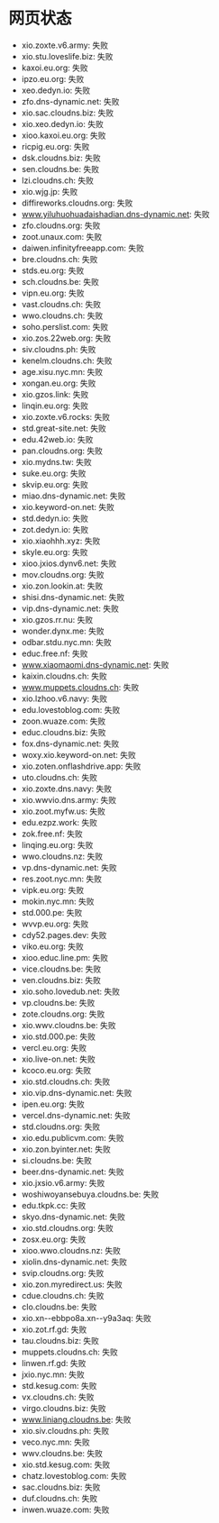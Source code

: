 # 网页状态
- xio.zoxte.v6.army: 失败
- xio.stu.loveslife.biz: 失败
- kaxoi.eu.org: 失败
- ipzo.eu.org: 失败
- xeo.dedyn.io: 失败
- zfo.dns-dynamic.net: 失败
- xio.sac.cloudns.biz: 失败
- xio.xeo.dedyn.io: 失败
- xioo.kaxoi.eu.org: 失败
- ricpig.eu.org: 失败
- dsk.cloudns.biz: 失败
- sen.cloudns.be: 失败
- lzi.cloudns.ch: 失败
- xio.wjg.jp: 失败
- diffireworks.cloudns.org: 失败
- www.yiluhuohuadaishadian.dns-dynamic.net: 失败
- zfo.cloudns.org: 失败
- zoot.unaux.com: 失败
- daiwen.infinityfreeapp.com: 失败
- bre.cloudns.ch: 失败
- stds.eu.org: 失败
- sch.cloudns.be: 失败
- vipn.eu.org: 失败
- vast.cloudns.ch: 失败
- wwo.cloudns.ch: 失败
- soho.perslist.com: 失败
- xio.zos.22web.org: 失败
- siv.cloudns.ph: 失败
- kenelm.cloudns.ch: 失败
- age.xisu.nyc.mn: 失败
- xongan.eu.org: 失败
- xio.gzos.link: 失败
- linqin.eu.org: 失败
- xio.zoxte.v6.rocks: 失败
- std.great-site.net: 失败
- edu.42web.io: 失败
- pan.cloudns.org: 失败
- xio.mydns.tw: 失败
- suke.eu.org: 失败
- skvip.eu.org: 失败
- miao.dns-dynamic.net: 失败
- xio.keyword-on.net: 失败
- std.dedyn.io: 失败
- zot.dedyn.io: 失败
- xio.xiaohhh.xyz: 失败
- skyle.eu.org: 失败
- xioo.jxios.dynv6.net: 失败
- mov.cloudns.org: 失败
- xio.zon.lookin.at: 失败
- shisi.dns-dynamic.net: 失败
- vip.dns-dynamic.net: 失败
- xio.gzos.rr.nu: 失败
- wonder.dynx.me: 失败
- odbar.stdu.nyc.mn: 失败
- educ.free.nf: 失败
- www.xiaomaomi.dns-dynamic.net: 失败
- kaixin.cloudns.ch: 失败
- www.muppets.cloudns.ch: 失败
- xio.lzhoo.v6.navy: 失败
- edu.lovestoblog.com: 失败
- zoon.wuaze.com: 失败
- educ.cloudns.biz: 失败
- fox.dns-dynamic.net: 失败
- woxy.xio.keyword-on.net: 失败
- xio.zoten.onflashdrive.app: 失败
- uto.cloudns.ch: 失败
- xio.zoxte.dns.navy: 失败
- xio.wwvio.dns.army: 失败
- xio.zoot.myfw.us: 失败
- edu.ezpz.work: 失败
- zok.free.nf: 失败
- linqing.eu.org: 失败
- wwo.cloudns.nz: 失败
- vp.dns-dynamic.net: 失败
- res.zoot.nyc.mn: 失败
- vipk.eu.org: 失败
- mokin.nyc.mn: 失败
- std.000.pe: 失败
- wvvp.eu.org: 失败
- cdy52.pages.dev: 失败
- viko.eu.org: 失败
- xioo.educ.line.pm: 失败
- vice.cloudns.be: 失败
- ven.cloudns.biz: 失败
- xio.soho.lovedub.net: 失败
- vp.cloudns.be: 失败
- zote.cloudns.org: 失败
- xio.wwv.cloudns.be: 失败
- xio.std.000.pe: 失败
- vercl.eu.org: 失败
- xio.live-on.net: 失败
- kcoco.eu.org: 失败
- xio.std.cloudns.ch: 失败
- xio.vip.dns-dynamic.net: 失败
- ipen.eu.org: 失败
- vercel.dns-dynamic.net: 失败
- std.cloudns.org: 失败
- xio.edu.publicvm.com: 失败
- xio.zon.byinter.net: 失败
- si.cloudns.be: 失败
- beer.dns-dynamic.net: 失败
- xio.jxsio.v6.army: 失败
- woshiwoyansebuya.cloudns.be: 失败
- edu.tkpk.cc: 失败
- skyo.dns-dynamic.net: 失败
- xio.std.cloudns.org: 失败
- zosx.eu.org: 失败
- xioo.wwo.cloudns.nz: 失败
- xiolin.dns-dynamic.net: 失败
- svip.cloudns.org: 失败
- xio.zon.myredirect.us: 失败
- cdue.cloudns.ch: 失败
- clo.cloudns.be: 失败
- xio.xn--ebbpo8a.xn--y9a3aq: 失败
- xio.zot.rf.gd: 失败
- tau.cloudns.biz: 失败
- muppets.cloudns.ch: 失败
- linwen.rf.gd: 失败
- jxio.nyc.mn: 失败
- std.kesug.com: 失败
- vx.cloudns.ch: 失败
- virgo.cloudns.biz: 失败
- www.liniang.cloudns.be: 失败
- xio.siv.cloudns.ph: 失败
- veco.nyc.mn: 失败
- wwv.cloudns.be: 失败
- xio.std.kesug.com: 失败
- chatz.lovestoblog.com: 失败
- sac.cloudns.biz: 失败
- duf.cloudns.ch: 失败
- inwen.wuaze.com: 失败

